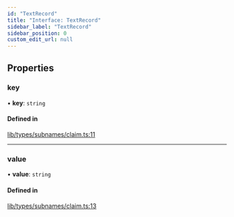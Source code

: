 ```yaml
---
id: "TextRecord"
title: "Interface: TextRecord"
sidebar_label: "TextRecord"
sidebar_position: 0
custom_edit_url: null
---
```


## Properties

### key

• **key**: `string`

#### Defined in

[lib/types/subnames/claim.ts:11](https://github.com/JustaName-id/JustaName-sdk/blob/24a962e/packages/@justaname.id/sdk/src/lib/types/subnames/claim.ts#L11)

___

### value

• **value**: `string`

#### Defined in

[lib/types/subnames/claim.ts:13](https://github.com/JustaName-id/JustaName-sdk/blob/24a962e/packages/@justaname.id/sdk/src/lib/types/subnames/claim.ts#L13)
